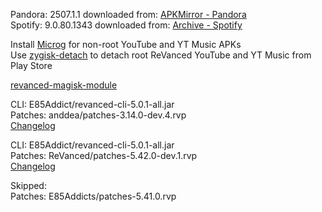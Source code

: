 Pandora: 2507.1.1
downloaded from: [APKMirror - Pandora](https://www.apkmirror.com/apk/pandora/pandora-music-podcasts/pandora-music-podcasts-2507-1-1-release/pandora-music-podcasts-2507-1-1-android-apk-download/)  
Spotify: 9.0.80.1343
downloaded from: [Archive - Spotify](https://archive.org/download/e85-apks/apks/com.spotify.music)  

Install [Microg](https://github.com/ReVanced/GmsCore/releases) for non-root YouTube and YT Music APKs  
Use [zygisk-detach](https://github.com/j-hc/zygisk-detach) to detach root ReVanced YouTube and YT Music from Play Store  

[revanced-magisk-module](https://github.com/E85Addicts/revanced-magisk-module)
  
CLI: E85Addict/revanced-cli-5.0.1-all.jar  
Patches: anddea/patches-3.14.0-dev.4.rvp  
[Changelog](https://github.com/anddea/revanced-patches/releases/tag/v3.14.0-dev.4)

CLI: E85Addict/revanced-cli-5.0.1-all.jar  
Patches: ReVanced/patches-5.42.0-dev.1.rvp  
[Changelog](https://github.com/ReVanced/revanced-patches/releases/tag/v5.42.0-dev.1)  

Skipped:  
Patches: E85Addicts/patches-5.41.0.rvp    
